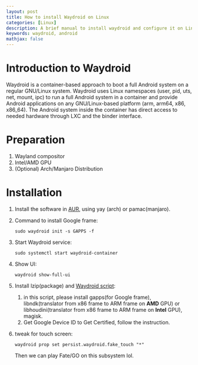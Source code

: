 ```yaml
---
layout: post
title: How to install Waydroid on Linux
categories: [Linux]
description: A brief manual to install waydroid and configure it on Linux
keywords: waydroid, android
mathjax: false
---
```


# Introduction to Waydroid

Waydroid is a container-based approach to boot a full Android system on a regular GNU/Linux system. Waydroid uses Linux namespaces (user, pid, uts, net, mount, ipc) to run a full Android system in a container and provide Android applications on any GNU/Linux-based platform (arm, arm64, x86, x86_64). The Android system inside the container has direct access to needed hardware through LXC and the binder interface.

# Preparation

1. Wayland compositor
2. Intel/AMD GPU
3. (Optional) Arch/Manjaro Distribution

# Installation

1. Install the software in [AUR](https://aur.archlinux.org/packages/waydroid), using yay (arch) or pamac(manjaro).

2. Command to install Google frame: 

   ```shell
   sudo waydroid init -s GAPPS -f
   ```

3. Start Waydroid service: 

   ```shell
   sudo systemctl start waydroid-container
   ```

4. Show UI:

   ```shell
   waydroid show-full-ui
   ```

5. Install lzip(package) and [Waydroid script](https://github.com/casualsnek/waydroid_script.git):

   1.  in this script, please install gapps(for Google frame), libndk(translator from x86 frame to ARM frame on **AMD** GPU) or libhoudini(translator from x86 frame to ARM frame on **Intel** GPU), magisk.
   2. Get Google Device ID to Get Certified, follow the instruction.

6. tweak for touch screen:

   ```shell
   waydroid prop set persist.waydroid.fake_touch "*"
   ```

   Then we can play Fate/GO on this subsystem lol.


